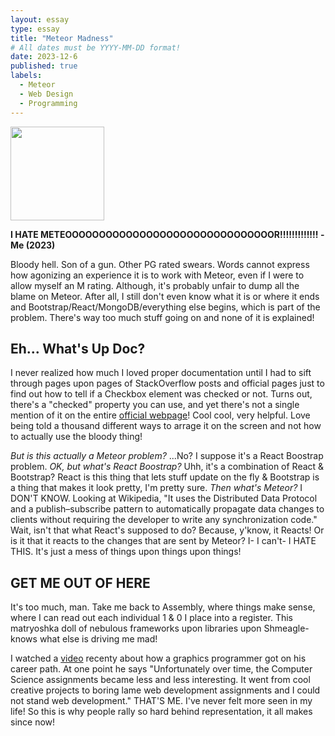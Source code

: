```yaml
---
layout: essay
type: essay
title: "Meteor Madness"
# All dates must be YYYY-MM-DD format!
date: 2023-12-6
published: true
labels:
  - Meteor
  - Web Design
  - Programming
---
```


<img width="150px" class="rounded float-start pe-4" src="../img/meteor_strike.jpg">

__I HATE METEOOOOOOOOOOOOOOOOOOOOOOOOOOOOOOOR!!!!!!!!!!!!! -Me (2023)__

Bloody hell. Son of a gun. Other PG rated swears. Words cannot express how agonizing an experience it is to work with Meteor, even if I were to allow myself an M rating. Although, it's probably unfair to dump all the blame on Meteor. After all, I still don't even know what it is or where it ends and Bootstrap/React/MongoDB/everything else begins, which is part of the problem. There's way too much stuff going on and none of it is explained!

## Eh... What's Up Doc?

I never realized how much I loved proper documentation until I had to sift through pages upon pages of StackOverflow posts and official pages just to find out how to tell if a Checkbox element was checked or not. Turns out, there's a "checked" property you can use, and yet there's not a single mention of it on the entire [official webpage](https://react-bootstrap.netlify.app/docs/forms/checks-radios/)! Cool cool, very helpful. Love being told a thousand different ways to arrage it on the screen and not how to actually use the bloody thing!

*But is this actually a Meteor problem?* ...No? I suppose it's a React Boostrap problem. *OK, but what's React Boostrap?* Uhh, it's a combination of React & Bootstrap? React is this thing that lets stuff update on the fly & Bootstrap is a thing that makes it look pretty, I'm pretty sure. *Then what's Meteor?* I DON'T KNOW. 
Looking at Wikipedia,
"It uses the Distributed Data Protocol and a publish–subscribe pattern to automatically propagate data changes to clients without requiring the developer to write any synchronization code."
Wait, isn't that what React's supposed to do? Because, y'know, it Reacts! Or is it that it reacts to the changes that are sent by Meteor? I- I can't- I HATE THIS. It's just a mess of things upon things upon things!

## GET ME OUT OF HERE

It's too much, man. Take me back to Assembly, where things make sense, where I can read out each individual 1 & 0 I place into a register. This matryoshka doll of nebulous frameworks upon libraries upon Shmeagle-knows what else is driving me mad!

I watched a [video](https://www.youtube.com/watch?v=O-2viBhLTqI) recenty about how a graphics programmer got on his career path. At one point he says
"Unfortunately over time, the Computer Science assignments became less and less interesting. It went from cool creative projects to boring lame web development assignments and I could not stand web development." THAT'S ME. I've never felt more seen in my life! So this is why people rally so hard behind representation, it all makes since now!